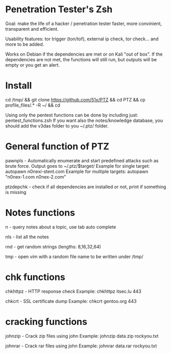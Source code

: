 Penetration Tester's Zsh
========================

Goal: make the life of a hacker / penetration tester faster, more convinient, transparent and efficient.

Usability features: tor trigger (ton/tof), external ip check, tor check... and more to be added.

Works on Debian if the dependencies are met or on Kali "out of box". If the dependencies are not met, the functions will still run, but outputs will be empty or you get an alert.


Install
=======

cd /tmp/ && git clone https://github.com/51x/PTZ && cd PTZ && cp profile_files/.* -R ~/ && cd

Using only the pentest functions can be done by including just: pentest_functions.zsh
If you want also the notes/knowledge database, you should add the v3das folder to you ~/.ptz/ folder.


General function of PTZ
=======================

pawnpls   - Automatically enumerate and start predefined attacks such as brute force. Output goes to ~/.ptz/$target/
            Example for single target: autopawn n0nexi-stent.com
            Example for multiple targets: autopawn "n0nex-1.com n0nex-2.com"


ptzdepchk - check if all dependencies are installed or not, print if something is missing


Notes functions
===============

n         - query notes about a topic, use tab auto complete

nls       - list all the notes

rnd       - get random strings (lengths: 8,16,32,64)

tmp       - open vim with a random file name to be written under /tmp/


chk functions
=============

chkhttpz  - HTTP response check
            Example: chkhttpz itsec.lu 443

chkcrt    - SSL certificate dump
            Example: chkcrt gentoo.org 443


cracking functions
==================

johnzip   - Crack zip files using john
            Example: johnzip data.zip rockyou.txt

johnrar   - Crack rar files using john
            Example: johnrar data.rar rockyou.txt
